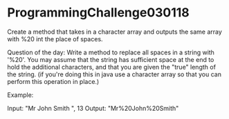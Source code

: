 # ProgrammingChallenge030118
Create a method that takes in a character array and outputs the same array with %20 int the place of spaces.


Question of the day: 
Write a method to replace all spaces in a string with '%20'. You may assume that the string has sufficient space at the end to hold the additional characters, and that you are given the "true" length of the string. (if you're doing this in java use a character array so that you can perform this operation in place.)

Example:

Input: 
"Mr John Smith ", 13
Output: 
"Mr%20John%20Smith"
